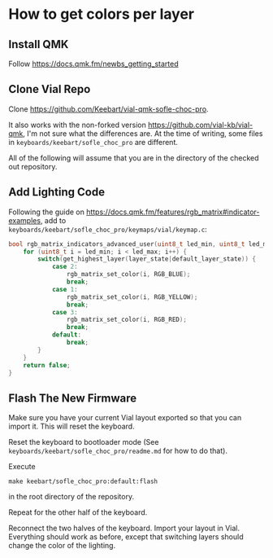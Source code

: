# How to get colors per layer

## Install QMK

Follow https://docs.qmk.fm/newbs_getting_started

## Clone Vial Repo

Clone https://github.com/Keebart/vial-qmk-sofle-choc-pro.

It also works with the non-forked version https://github.com/vial-kb/vial-qmk,
I'm not sure what the differences are.
At the time of writing, some files in `keyboards/keebart/sofle_choc_pro` are different.

All of the following will assume that you are in the directory of the checked out repository.

## Add Lighting Code

Following the guide on https://docs.qmk.fm/features/rgb_matrix#indicator-examples,
add to `keyboards/keebart/sofle_choc_pro/keymaps/vial/keymap.c`:

```c
bool rgb_matrix_indicators_advanced_user(uint8_t led_min, uint8_t led_max) {
    for (uint8_t i = led_min; i < led_max; i++) {
        switch(get_highest_layer(layer_state|default_layer_state)) {
            case 2:
                rgb_matrix_set_color(i, RGB_BLUE);
                break;
            case 1:
                rgb_matrix_set_color(i, RGB_YELLOW);
                break;
            case 3:
                rgb_matrix_set_color(i, RGB_RED);
                break;
            default:
                break;
        }
    }
    return false;
}
```

## Flash The New Firmware

Make sure you have your current Vial layout exported so that you can import it. This will reset the keyboard.

Reset the keyboard to bootloader mode (See `keyboards/keebart/sofle_choc_pro/readme.md` for how to do that).

Execute 
```
make keebart/sofle_choc_pro:default:flash
```
in the root directory of the repository.

Repeat for the other half of the keyboard.

Reconnect the two halves of the keyboard. Import your layout in Vial.
Everything should work as before, except that switching layers should change the color of the lighting.
